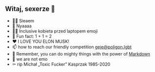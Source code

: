 ## Witaj, sexerze 👋
* 🙋‍♀️ Sieaem
* 🌈 Nyaaaa
* 👩‍💻 Inclusive kobieta przed laptopem emoji
* 🍿 Fun fact: 1 + 1 = 2
* ❤️ I LOVE YOU ELON MUSK!
* 📫 how to reach our friendly competition [geje@poligon.lgbt](mailto:geje@poligon.lgbt)
* 🧙 Remember, you can do mighty things with the power of [Markdown](https://docs.github.com/github/writing-on-github/getting-started-with-writing-and-formatting-on-github/basic-writing-and-formatting-syntax)
* 🖤 we are not emo
* ⚰️ rip Michał „Toxic Fucker” Kasprzak 1985-2020
